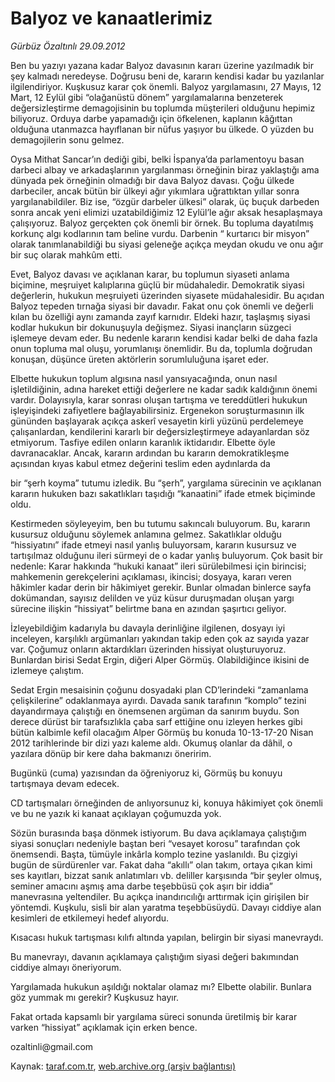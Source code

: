 # Balyoz ve kanaatlerimiz 

*Gürbüz Özaltınlı 29.09.2012*

<div class="yazi"><p>Ben bu yazıyı yazana kadar Balyoz davasının kararı üzerine yazılmadık bir şey kalmadı neredeyse. Doğrusu beni de, kararın kendisi kadar bu yazılanlar ilgilendiriyor. Kuşkusuz karar çok önemli. Balyoz yargılamasını, 27 Mayıs, 12 Mart, 12 Eylül gibi “olağanüstü dönem” yargılamalarına benzeterek değersizleştirme demagojisinin bu toplumda müşterileri olduğunu hepimiz biliyoruz. Orduya darbe yapamadığı için öfkelenen, kaplanın kâğıttan olduğuna utanmazca hayıflanan bir nüfus yaşıyor bu ülkede. O yüzden bu demagojilerin sonu gelmez. </p>
<p>Oysa Mithat Sancar’ın dediği gibi, belki İspanya’da parlamentoyu basan darbeci albay ve arkadaşlarının yargılanması örneğinin biraz yaklaştığı ama dünyada pek örneğinin olmadığı bir dava Balyoz davası. Çoğu ülkede darbeciler, ancak bütün bir ülkeyi ağır yıkımlara uğrattıktan yıllar sonra yargılanabildiler. Biz ise, “özgür darbeler ülkesi” olarak, üç buçuk darbeden sonra ancak yeni elimizi uzatabildiğimiz 12 Eylül’le ağır aksak hesaplaşmaya çalışıyoruz. Balyoz gerçekten çok önemli bir örnek. Bu topluma dayatılmış korkunç algı kodlarının tam beline vurdu. Darbenin “ kurtarıcı bir misyon” olarak tanımlanabildiği bu siyasi geleneğe açıkça meydan okudu ve onu ağır bir suç olarak mahkûm etti. </p>
<p>Evet, Balyoz davası ve açıklanan karar, bu toplumun siyaseti anlama biçimine, meşruiyet kalıplarına güçlü bir müdahaledir. Demokratik siyasi değerlerin, hukukun meşruiyeti üzerinden siyasete müdahalesidir. Bu açıdan Balyoz tepeden tırnağa siyasi bir davadır. Fakat onu çok önemli ve değerli kılan bu özelliği aynı zamanda zayıf karnıdır. Eldeki hazır, taşlaşmış siyasi kodlar hukukun bir dokunuşuyla değişmez. Siyasi inançların süzgeci işlemeye devam eder. Bu nedenle kararın kendisi kadar  belki de daha fazla  onun topluma mal oluşu, yorumlanışı önemlidir. Bu da, toplumla doğrudan konuşan, düşünce üreten aktörlerin sorumluluğuna işaret eder. </p>
<p>Elbette hukukun toplum algısına nasıl yansıyacağında, onun nasıl işletildiğinin, adına hareket ettiği değerlere ne kadar sadık kaldığının önemi vardır. Dolayısıyla, karar sonrası oluşan tartışma ve tereddütleri hukukun işleyişindeki zafiyetlere bağlayabilirsiniz. Ergenekon soruşturmasının ilk gününden başlayarak açıkça askerî vesayetin kirli yüzünü perdelemeye çalışanlardan, kendilerini kararlı bir değersizleştirmeye adayanlardan söz etmiyorum. Tasfiye edilen onların karanlık iktidarıdır. Elbette öyle davranacaklar. Ancak, kararın ardından bu kararın demokratikleşme açısından kıyas kabul etmez değerini teslim eden aydınlarda da </p>
<p>bir “şerh koyma” tutumu izledik. Bu “şerh”, yargılama sürecinin ve açıklanan kararın hukuken bazı sakatlıkları taşıdığı “kanaatini” ifade etmek biçiminde oldu. </p>
<p>Kestirmeden söyleyeyim, ben bu tutumu sakıncalı buluyorum. Bu, kararın kusursuz olduğunu söylemek anlamına gelmez. Sakatlıklar olduğu “hissiyatını” ifade etmeyi nasıl yanlış buluyorsam, kararın kusursuz ve tartışılmaz olduğunu ileri sürmeyi de o kadar yanlış buluyorum. Çok basit bir nedenle: Karar hakkında “hukuki kanaat” ileri sürülebilmesi için birincisi; mahkemenin gerekçelerini açıklaması, ikincisi; dosyaya, kararı veren hâkimler kadar derin bir hâkimiyet gerekir. Bunlar olmadan binlerce sayfa dokümandan, sayısız delilden ve yüz küsur duruşmadan oluşan yargı sürecine ilişkin “hissiyat” belirtme bana en azından şaşırtıcı geliyor. </p>
<p>İzleyebildiğim kadarıyla bu davayla derinliğine ilgilenen, dosyayı iyi inceleyen, karşılıklı argümanları yakından takip eden çok az sayıda yazar var. Çoğumuz onların aktardıkları üzerinden hissiyat oluşturuyoruz. Bunlardan birisi Sedat Ergin, diğeri Alper Görmüş. Olabildiğince ikisini de izlemeye çalıştım. </p>
<p>Sedat Ergin mesaisinin çoğunu dosyadaki plan CD’lerindeki “zamanlama çelişkilerine” odaklanmaya ayırdı. Davada sanık tarafının “komplo” tezini dayandırmaya çalıştığı en önemsenen argüman da sanırım buydu. Son derece dürüst bir tarafsızlıkla çaba sarf ettiğine onu izleyen herkes gibi bütün kalbimle kefil olacağım Alper Görmüş bu konuda 10-13-17-20 Nisan 2012 tarihlerinde bir dizi yazı kaleme aldı. Okumuş olanlar da dâhil, o yazılara dönüp bir kere daha bakmanızı öneririm. </p>
<p>Bugünkü (cuma) yazısından da öğreniyoruz ki, Görmüş bu konuyu tartışmaya devam edecek. </p>
<p>CD tartışmaları örneğinden de anlıyorsunuz ki, konuya hâkimiyet çok önemli ve bu ne yazık ki kanaat açıklayan çoğumuzda yok. </p>
<p>Sözün burasında başa dönmek istiyorum. Bu dava açıklamaya çalıştığım siyasi sonuçları nedeniyle baştan beri “vesayet korosu” tarafından çok önemsendi. Başta, tümüyle inkârla komplo tezine yaslanıldı. Bu çizgiyi bugün de sürdürenler var. Fakat daha “akıllı” olan takım, ortaya çıkan kimi ses kayıtları, bizzat sanık anlatımları vb. deliller karşısında “bir şeyler olmuş, seminer amacını aşmış ama darbe teşebbüsü çok aşırı bir iddia” manevrasına yeltendiler. Bu açıkça inandırıcılığı arttırmak için girişilen bir yöntemdi. Kuşkulu, sisli bir alan yaratma teşebbüsüydü. Davayı ciddiye alan kesimleri de etkilemeyi hedef alıyordu. </p>
<p>Kısacası hukuk tartışması kılıfı altında yapılan, belirgin bir siyasi manevraydı. </p>
<p>Bu manevrayı, davanın açıklamaya çalıştığım siyasi değeri bakımından ciddiye almayı öneriyorum. </p>
<p>Yargılamada hukukun aşıldığı noktalar olamaz mı? Elbette olabilir. Bunlara göz yummak mı gerekir? Kuşkusuz hayır. </p>
<p>Fakat ortada kapsamlı bir yargılama süreci sonunda üretilmiş bir karar varken “hissiyat” açıklamak için erken bence. </p>
<p>ozaltinli@gmail.com </p>
</div>

Kaynak: [taraf.com.tr](http://www.taraf.com.tr:80/gurbuz-ozaltinli/makale-balyoz-ve-kanaatlerimiz.htm), [web.archive.org (arşiv bağlantısı)](http://web.archive.org/web/20121209124157/http://www.taraf.com.tr:80/gurbuz-ozaltinli/makale-balyoz-ve-kanaatlerimiz.htm)
